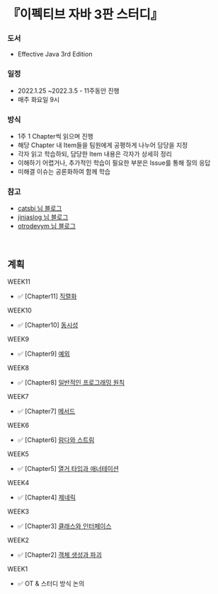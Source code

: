 # 『이펙티브 자바 3판 스터디』
### 도서
+ Effective Java 3rd Edition

### 일정
+ 2022.1.25 ~2022.3.5  - 11주동안 진행
+ 매주 화요일 9시

### 방식
+ 1주 1 Chapter씩 읽으며 진행
+ 해당 Chapter 내 Item들을 팀원에게 공평하게 나누어 담당을 지정 
+ 각자 읽고 학습하되, 담당한 Item 내용은 각자가 상세히 정리
+ 이해하기 어렵거나, 추가적인 학습이 필요한 부분은 Issue를 통해 질의 응답
+ 미해결 이슈는 공론화하여 함께 학습   

### 참고
+ [catsbi 님 블로그](https://catsbi.oopy.io/5ce4e76e-645a-4c5f-9e61-7ffb5390e09e)
+ [jiniaslog 님 블로그](https://www.jiniaslog.co.kr/article/list?category=JAVA&tier=2&page=3)
+ [otrodevym 님 블로그](https://otrodevym.tistory.com/search/%EC%9D%B4%ED%8E%99%ED%8B%B0%EB%B8%8C)

<br/>

## 계획

WEEK11
+ ✅ [Chapter11] [직렬화](src/effectivejava/chapter11)

WEEK10
+ ✅ [Chapter10] [동시성](src/effectivejava/chapter10)

WEEK9
+ ✅ [Chapter9] [예외](src/effectivejava/chapter9)

WEEK8
+ ✅ [Chapter8] [일반적인 프로그래밍 원칙](src/effectivejava/chapter8)

WEEK7
+ ✅ [Chapter7] [메서드](src/effectivejava/chapter7)

WEEK6
+ ✅ [Chapter6] [람다와 스트림](src/effectivejava/chapter6)

WEEK5
+ ✅ [Chapter5] [열거 타입과 애너테이션](src/effectivejava/chapter5)

WEEK4
+ ✅ [Chapter4] [제네릭](src/effectivejava/chapter4)

WEEK3
+ ✅ [Chapter3] [클래스와 인터페이스](src/effectivejava/chapter3)

WEEK2
+ ✅ [Chapter2] [객체 생성과 파괴](src/effectivejava/chapter2)

WEEK1
+ ✅ OT & 스터디 방식 논의
